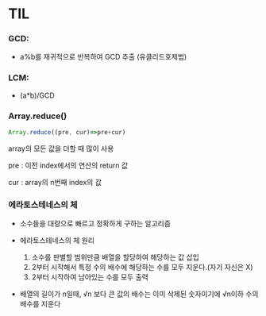 # TIL

### GCD:

- a%b를 재귀적으로 반복하여 GCD 추출 (유클리드호제법)

### LCM:

- (a\*b)/GCD



### Array.reduce()

```js
Array.reduce((pre, cur)=>pre+cur)
```

array의 모든 값을 더할 때 많이 사용



pre : 이전 index에서의 연산의 return 값

cur : array의 n번째 index의 값



### 에라토스테네스의 체 

- 소수들을 대량으로 빠르고 정확하게 구하는 알고리즘

- 에라토스테네스의 체 원리

  1.  소수를 판별할 범위만큼 배열을 할당하여 해당하는 값 삽입
  2. 2부터 시작해서 특정 수의 배수에 해당하는 수를 모두 지운다.(자기 자신은 X)
  3. 2부터 시작하여 남아있는 수를 모두 출력

- 배열의 길이가 n일때, √n 보다 큰 값의 배수는 이미 삭제된 숫자이기에 √n이하 수의 배수를 지운다

  

